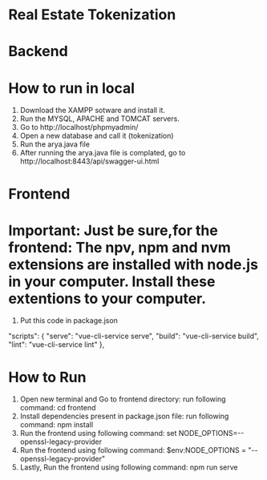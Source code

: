 # Real Estate Tokenization
 
# Backend 

# How to run in local

1. Download the XAMPP sotware and install it.
2. Run the MYSQL, APACHE and TOMCAT servers.
3. Go to http://localhost/phpmyadmin/
4. Open a new database and call it (tokenization)
5. Run the arya.java file
6. After running the arya.java file is complated, go to http://localhost:8443/api/swagger-ui.html


# Frontend
# Important: Just  be sure,for the frontend: The npv, npm and nvm extensions are installed with node.js in your computer. Install these extentions to your computer.

1. Put this code in package.json

"scripts": {
   "serve": "vue-cli-service serve",
   "build": "vue-cli-service build",
   "lint": "vue-cli-service lint"
},

# How to Run
1. Open new terminal and Go to frontend directory: run following command: cd frontend
2. Install dependencies present in package.json file: run following command: npm install
3. Run the frontend using following command: set NODE_OPTIONS=--openssl-legacy-provider
4. Run the frontend using following command: $env:NODE_OPTIONS = "--openssl-legacy-provider"
5. Lastly, Run the frontend using following command: npm run serve
